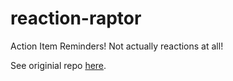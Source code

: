 # reaction-raptor
Action Item Reminders! Not actually reactions at all!

See originial repo [here](https://github.com/action-raptor/action-raptor).
